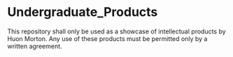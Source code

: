 # Undergraduate_Products
This repository shall only be used as a showcase of intellectual products by Huon Morton. Any use of these products must be permitted only by a written agreement.
